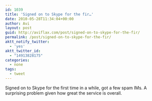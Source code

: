 ```yaml
---
id: 1039
title: 'Signed on to Skype for the fir…'
date: 2010-05-28T11:34:04+00:00
author: Avi
layout: post
guid: http://aviflax.com/post/signed-on-to-skype-for-the-fir/
permalink: /post/signed-on-to-skype-for-the-fir/
aktt_notify_twitter:
  - 'yes'
aktt_twitter_id:
  - "14913828175"
categories:
  - none
tags:
  - tweet
---
```

Signed on to Skype for the first time in a while, got a few spam IMs. A surprising problem given how great the service is overall.